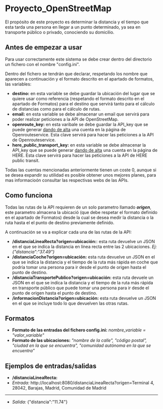# Proyecto_OpenStreetMap
El propósito de este proyecto es determinar la distancia y el tiempo que esta tarda una persona en llegar a un punto determinado, ya sea en transporte público o privado, conociendo su domicilio.

## Antes de empezar a usar
Para usar correctamente este sistema se debe crear dentro del directorio un fichero con el nombre "config.ini".

Dentro del fichero se tendrán que declarar, respetando los nombre que aparecen a continuación y el formato descrito en el apartado de formatos, las variables:
* **destino:** en esta variable se debe guardar la ubicación del lugar que se quiere usar como referencia (respetando el formato descrito en el apartado de Formatos) para el destino que servirá tanto para el cálculo de distancias como para el cálculo de rutas.
* **email:** en esta variable se debe almacenar un email que servirá para poder realizar peticiones a la API de OpenStreetMap.
* **openroute_key:** en esta varibale se debe guardar la API_key que se puede generar [dando de alta](https://openrouteservice.org/dev/#/signup) una cuenta en la página de Openrouteservice. Esta clave servirá para hacer las peticiones a la API de Openrouteservice.
* **here_public_transport_key:** en esta variable se debe almacenar la API_key que se puede generar [dando de alta](https://platform.here.com/sign-up?step=verify-identity) una cuenta en la página de HERE. Esta clave servirá para hacer las peticiones a la API de HERE public transit.

Todas las cuentas mencionadas anteriormente tienen un coste 0, aunque si se desea expandir su utilidad es posible obtener unos mejores planes, para mas informacioón consultar las respectivas webs de las APIs.
## Como funciona
Todas las rutas de la API requieren de un solo parametro llamado ***origen***, este parametro almacena la ubicació (que debe respetar el formato definido en el apartado de Formatos) desde la cual se desea medir la distancia o la ruta hasta el el punto de destino previamente definido.

A continuación se va a explicar cada una de las rutas de la API:
* **/distanciaLineaRecta?origen=ubicación:**: esta ruta devuelve un JSON en el que se indíca la distancia en línea recta entre las 2 ubicaciones. *Ej: {"distancia":"37.49"}*
* **/distanciaCoche?origen=ubicación:** esta ruta devuelve un JSON en el que se indíca la distancia y el tiempo de la ruta más rápida en coche que podría tomar una persona para ir desde el punto de origen hasta el punto de destino.
* **/distanciaTransportePublico?origen=ubicación:** esta ruta devuele un JSON en el que se indíca la distancia y el tiempo de la ruta más rápida en transporte público que puede tomar una persona para ir desde el punto de origen hasta el punto de destino.
* **/informacionDistancia?origen=ubicación:** esta ruta devuelve un JSON en el que se incluye todo lo que devuelven las otras rutas.

## Formatos
* **Formato de las entradas del fichero config.ini:** *nombre_variable = "valor_variable"*
* **Formato de las ubicaciones:** *"nombre de la calle", "código postal", "ciudad en la que se encuentra", "comunidad autónoma en la que se encuentra"*

## Ejemplos de entradas/salidas
* **/distanciaLineaRecta:**
 * *Entrada:* http://localhost:8080/distanciaLineaRecta?origen=Terminal 4, 28042, Barajas, Madrid, Comunidad de Madrid
 ---
 * *Salida:* {"distancia":"11.74"}

